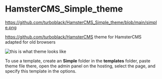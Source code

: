 # HamsterCMS_Simple_theme

https://github.com/turboblack/HamsterCMS_Simple_theme/blob/main/simple.png

https://github.com/turboblack/HamsterCMS theme for HamsterCMS adapted for old browsers

![this is what theme looks like](https://github.com/turboblack/HamsterCMS_Simple_theme/blob/main/simple.png)

To use a template, create an **Simple** folder in the **templates** folder, paste theme file there, open the admin panel on the hosting, select the page, and specify this template in the options.
